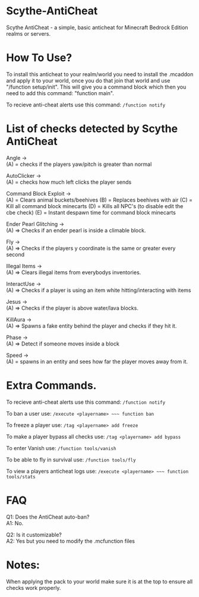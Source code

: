 # Scythe-AntiCheat
Scythe AntiCheat - a simple, basic anticheat for Minecraft Bedrock Edition realms or servers.


# How To Use?
To install this anticheat to your realm/world you need to install the .mcaddon and apply it to your world, once you do that join that world and use "/function setup/init". This will give you a command block which then you need to add this command: "function main".

To recieve anti-cheat alerts use this command: ```/function notify```

# List of checks detected by Scythe AntiCheat

   Angle -><br />
      (A) = checks if the players yaw/pitch is greater than normal
   
   AutoClicker -><br />
      (A) = checks how much left clicks the player sends
   
   Command Block Exploit -><br />
      (A) = Clears animal buckets/beehives
      (B) = Replaces beehives with air
      (C) = Kill all command block minecarts
      (D) = Kills all NPC's (to disable edit the cbe check)
      (E) = Instant despawn time for command block minecarts
 
  Ender Pearl Glitching -><br />
      (A) => Checks if an ender pearl is inside a climable block.
   
  Fly -><br />
      (A) => Checks if the players y coordinate is the same or greater every second
   
  Illegal Items -><br />
      (A) => Clears illegal items from everybodys inventories.
      
  InteractUse -><br />
      (A) => Checks if a player is using an item white hitting/interacting with items
 
  Jesus -><br />
      (A) => Checks if the player is above water/lava blocks.
 
  KillAura -><br />
      (A) => Spawns a fake entity behind the player and checks if they hit it.
 
  Phase -><br />
      (A) => Detect if someone moves inside a block
 
  Speed -><br />
      (A) = spawns in an entity and sees how far the player moves away from it.

# Extra Commands.

To recieve anti-cheat alerts use this command: ```/function notify```

To ban a user use: ```/execute <playername> ~~~ function ban```

To freeze a player use: ```/tag <playername> add freeze```

To make a player bypass all checks use: ```/tag <playername> add bypass```

To enter Vanish use: ```/function tools/vanish```

To be able to fly in survival use: ```/function tools/fly```

To view a players anticheat logs use: ```/execute <playername> ~~~ function tools/stats```

# FAQ

Q1: Does the AntiCheat auto-ban?<br />
A1: No.

Q2: Is it customizable?<br />
A2: Yes but you need to modify the .mcfunction files

# Notes:

When applying the pack to your world make sure it is at the top to ensure all checks work properly.

